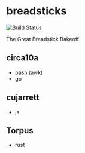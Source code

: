 # breadsticks

[![Build Status](https://travis-ci.com/Torpus/breadsticks.svg?branch=master)](https://travis-ci.com/Torpus/breadsticks)

The Great Breadstick Bakeoff

## circa10a

* bash (awk)
* go

## cujarrett

* js

## Torpus

* rust
